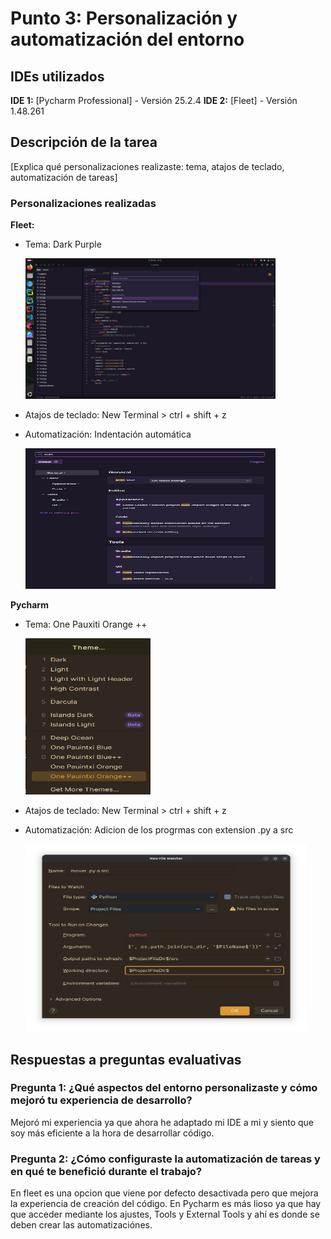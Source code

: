 # Punto 3: Personalización y automatización del entorno

## IDEs utilizados
**IDE 1:** [Pycharm Professional] - Versión 25.2.4
**IDE 2:** [Fleet] - Versión 1.48.261

## Descripción de la tarea
[Explica qué personalizaciones realizaste: tema, atajos de teclado, automatización de tareas]

### Personalizaciones realizadas
**Fleet:**
- Tema: Dark Purple

    <img src="capturas/tema.png" width="400" height="225">
  
- Atajos de teclado: New Terminal > ctrl + shift + z

- Automatización: Indentación automática

    <img src="capturas/AutoIndent.png" width="400" height="225">

**Pycharm**

- Tema: One Pauxiti Orange ++

    <img src="capturas/tema_pycharm.png" width="200" height="250">

- Atajos de teclado: New Terminal > ctrl + shift + z

- Automatización: Adicion de los progrmas con extension .py a src

    <img src="capturas/Automatizacion.png " width="450" height="300">

## Respuestas a preguntas evaluativas

### Pregunta 1: ¿Qué aspectos del entorno personalizaste y cómo mejoró tu experiencia de desarrollo?
Mejoró mi experiencia ya que ahora he adaptado mi IDE a mi y siento que soy más eficiente a la hora de desarrollar código.

### Pregunta 2: ¿Cómo configuraste la automatización de tareas y en qué te benefició durante el trabajo?
En fleet es una opcion que viene por defecto desactivada pero que mejora la experiencia de creación del código. En Pycharm es más lioso ya que hay que acceder mediante los ajustes, Tools y External Tools y ahí es donde se deben crear las automatizaciónes.
